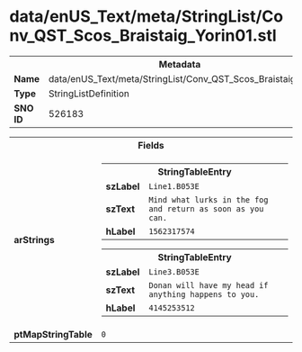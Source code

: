 <h1>data/enUS_Text/meta/StringList/Conv_QST_Scos_Braistaig_Yorin01.stl</h1><table><tr><th colspan="100%">Metadata</th></tr><tr><td><b>Name</b></td><td>data/enUS_Text/meta/StringList/Conv_QST_Scos_Braistaig_Yorin01.stl</td></tr><tr><td><b>Type</b></td><td>StringListDefinition</td></tr><tr><td><b>SNO ID</b></td><td>526183</td></tr></table>

<table><tr><th colspan="100%">Fields</th></tr><tr><td><b>arStrings</b></td><td><table><tr><th colspan="100%">StringTableEntry</th></tr><tr><td><b>szLabel</b></td><td><code>Line1.B053E</code></td></tr><tr><td><b>szText</b></td><td><code>Mind what lurks in the fog and return as soon as you can.</code></td></tr><tr><td><b>hLabel</b></td><td><code>1562317574</code></td></tr></table>


<table><tr><th colspan="100%">StringTableEntry</th></tr><tr><td><b>szLabel</b></td><td><code>Line3.B053E</code></td></tr><tr><td><b>szText</b></td><td><code>Donan will have my head if anything happens to you.</code></td></tr><tr><td><b>hLabel</b></td><td><code>4145253512</code></td></tr></table>


</td></tr><tr><td><b>ptMapStringTable</b></td><td><code>0</code></td></tr></table>

